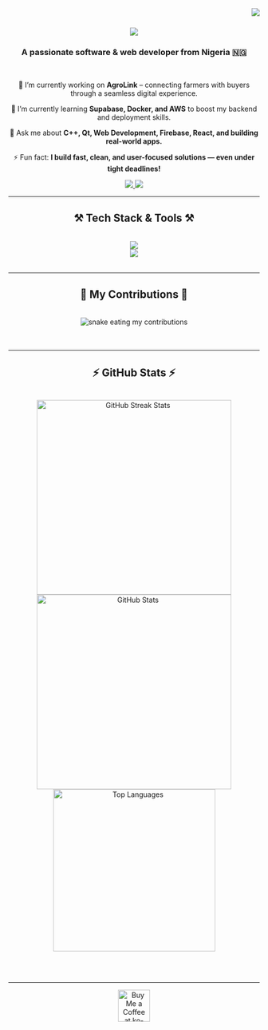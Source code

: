 <img align="right" src="https://visitor-badge.laobi.icu/badge?page_id=VICKYFYN3.VICKYFYN3" />

<h1 align="center">
    <img src="https://readme-typing-svg.herokuapp.com/?font=Righteous&size=35&center=true&vCenter=true&width=500&height=70&duration=4000&lines=Hi+There!+👋;+I'm+Finecountry+Victor!" />
</h1>

<h3 align="center">A passionate software & web developer from Nigeria 🇳🇬</h3>

<br/>

<div align="center">
 
 🔭 I’m currently working on **AgroLink** – connecting farmers with buyers through a seamless digital experience.
 
 🌱 I’m currently learning **Supabase, Docker, and AWS** to boost my backend and deployment skills.

 💬 Ask me about **C++, Qt, Web Development, Firebase, React, and building real-world apps.**

 ⚡ Fun fact: **I build fast, clean, and user-focused solutions — even under tight deadlines!**

</div>
 
<div align="center"> 
  <a href="mailto:vfokezie@gmail.c">
    <img src="https://img.shields.io/badge/Gmail-333333?style=for-the-badge&logo=gmail&logoColor=red" />
  </a>
  <a href="[https://linkedin.com/in/your-linkedin-username](https://www.linkedin.com/in/victor-finecountry-7b26bb324?utm_source=share&utm_campaign=share_via&utm_content=profile&utm_medium=android_app)" target="_blank">
    <img src="https://img.shields.io/badge/LinkedIn-0077B5?style=for-the-badge&logo=linkedin&logoColor=white" target="_blank" />
  </a>
</div>

<hr/>

<h2 align="center">⚒️ Tech Stack & Tools ⚒️</h2>
<br/>
<div align="center">
    <img src="https://skillicons.dev/icons?i=html,css,javascript,typescript,react,nextjs,nodejs,express,firebase,mongodb,mysql,python,c,java" /><br>
    <img src="https://skillicons.dev/icons?i=qt,figma,tailwind,bootstrap,vscode,github,git" />
</div>

<br/>
<hr/>

<div align="center">
  <h2>🐍 My Contributions 🐍</h2>
  <br>
  <img alt="snake eating my contributions" src="https://raw.githubusercontent.com/VICKYFYN3/VICKYFYN3/output/github-contribution-grid-snake.svg" />
  <br/><br/><br/>
</div>

<hr/>

<h2 align="center">⚡ GitHub Stats ⚡</h2>
<br>
<div align="center">
  <img width=390 src="https://github-readme-streak-stats.vercel.app/?user=VICKYFYN3&theme=react&border_radius=10" alt="GitHub Streak Stats"/>
  <img width=390 src="https://github-readme-stats.vercel.app/api?username=VICKYFYN3&show_icons=true&theme=react&border_radius=10" alt="GitHub Stats" />
  <br/>
  <img width=325 src="https://github-readme-stats.vercel.app/api/top-langs/?username=VICKYFYN3&hide=html&layout=compact&theme=react&border_radius=10" alt="Top Languages" />
</div>

<br/><br/>

<hr/>

<div align="center">
<a href='https://ko-fi.com/your-kofi-username' target='_blank'>
  <img height='64' style='border:0px;height:64px;' src='https://storage.ko-fi.com/cdn/kofi1.png?v=3' border='0' alt='Buy Me a Coffee at ko-fi.com' />
</a>
</div>
